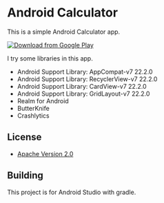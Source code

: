 # Android Calculator

This is a simple Android Calculator app.

[![Download from Google Play](https://developer.android.com/images/brand/en_generic_rgb_wo_45.png)](https://play.google.com/store/apps/details?id=net.wasnot.android.calculator)

I try some libraries in this app.

* Android Support Library: AppCompat-v7 22.2.0
* Android Support Library: RecyclerView-v7 22.2.0
* Android Support Library: CardView-v7 22.2.0
* Android Support Library: GridLayout-v7 22.2.0
* Realm for Android
* ButterKnife
* Crashlytics

## License

* [Apache Version 2.0](http://www.apache.org/licenses/LICENSE-2.0.html)

## Building

This project is for Android Studio with gradle.
